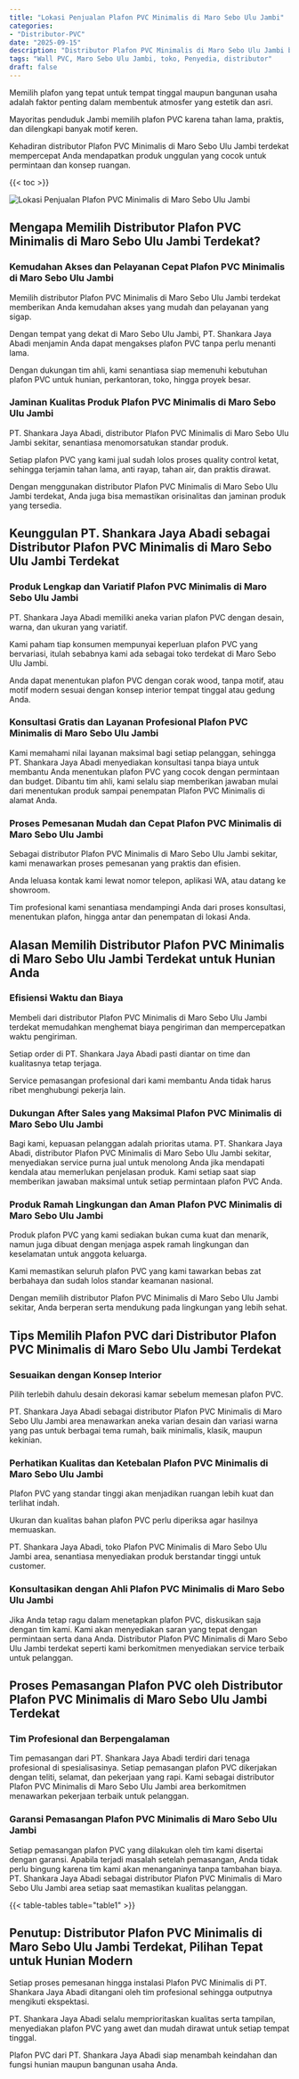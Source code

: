 ```yaml
---
title: "Lokasi Penjualan Plafon PVC Minimalis di Maro Sebo Ulu Jambi"
categories: 
- "Distributor-PVC"
date: "2025-09-15"
description: "Distributor Plafon PVC Minimalis di Maro Sebo Ulu Jambi bagi tempat tinggal, office, serta toko. Produk unggulan, pilihan motif, warna menarik, beserta jasa penempatan dikerjakan oleh tim ahli dan garansi resmi!|Layanan penyediaan Plafon PVC Minimalis di Maro Sebo Ulu Jambi untuk keperluan rumah, perkantoran, atau gerai, dengan panel berkualitas dan instalasi oleh teknisi profesional dan jaminan resmi.|Pilihan Plafon PVC Minimalis di Maro Sebo Ulu Jambi yang andal untuk rumah, perkantoran, serta ritel, bersama panel terbaik dan penempatan oleh tenaga ahli berpengalaman serta kepastian resmi.|Distribusi Plafon PVC Minimalis di Maro Sebo Ulu Jambi bagi tempat tinggal, perkantoran, serta ritel, beserta panel berkualitas dan penempatan dikerjakan oleh teknisi berpengalaman, lengkap beserta jaminan resmi.}"
tags: "Wall PVC, Maro Sebo Ulu Jambi, toko, Penyedia, distributor"
draft: false
---
```


Memilih plafon yang tepat untuk tempat tinggal maupun bangunan usaha adalah faktor penting dalam membentuk atmosfer yang estetik dan asri.

Mayoritas penduduk Jambi memilih plafon PVC karena tahan lama, praktis, dan dilengkapi banyak motif keren.

Kehadiran distributor Plafon PVC Minimalis di Maro Sebo Ulu Jambi terdekat mempercepat Anda mendapatkan produk unggulan yang cocok untuk permintaan dan konsep ruangan.

{{< toc >}}

![Lokasi Penjualan Plafon PVC Minimalis di Maro Sebo Ulu Jambi](/images/Distributor-PVC/Lokasi-Penjualan-Plafon-PVC-Minimalis-di-Maro-Sebo-Ulu-Jambi.png)


## Mengapa Memilih Distributor Plafon PVC Minimalis di Maro Sebo Ulu Jambi Terdekat?

### Kemudahan Akses dan Pelayanan Cepat Plafon PVC Minimalis di Maro Sebo Ulu Jambi

Memilih distributor Plafon PVC Minimalis di Maro Sebo Ulu Jambi terdekat memberikan Anda kemudahan akses yang mudah dan pelayanan yang sigap.

Dengan tempat yang dekat di Maro Sebo Ulu Jambi, PT. Shankara Jaya Abadi menjamin Anda dapat mengakses plafon PVC tanpa perlu menanti lama.

Dengan dukungan tim ahli, kami senantiasa siap memenuhi kebutuhan plafon PVC untuk hunian, perkantoran, toko, hingga proyek besar.

### Jaminan Kualitas Produk Plafon PVC Minimalis di Maro Sebo Ulu Jambi

PT. Shankara Jaya Abadi, distributor Plafon PVC Minimalis di Maro Sebo Ulu Jambi sekitar, senantiasa menomorsatukan standar produk.

Setiap plafon PVC yang kami jual sudah lolos proses quality control ketat, sehingga terjamin tahan lama, anti rayap, tahan air, dan praktis dirawat.

Dengan menggunakan distributor Plafon PVC Minimalis di Maro Sebo Ulu Jambi terdekat, Anda juga bisa memastikan orisinalitas dan jaminan produk yang tersedia.

## Keunggulan PT. Shankara Jaya Abadi sebagai Distributor Plafon PVC Minimalis di Maro Sebo Ulu Jambi Terdekat

### Produk Lengkap dan Variatif Plafon PVC Minimalis di Maro Sebo Ulu Jambi

PT. Shankara Jaya Abadi memiliki aneka varian plafon PVC dengan desain, warna, dan ukuran yang variatif.

Kami paham tiap konsumen mempunyai keperluan plafon PVC yang bervariasi, itulah sebabnya kami ada sebagai toko terdekat di Maro Sebo Ulu Jambi.

Anda dapat menentukan plafon PVC dengan corak wood, tanpa motif, atau motif modern sesuai dengan konsep interior tempat tinggal atau gedung Anda.

### Konsultasi Gratis dan Layanan Profesional Plafon PVC Minimalis di Maro Sebo Ulu Jambi

Kami memahami nilai layanan maksimal bagi setiap pelanggan, sehingga PT. Shankara Jaya Abadi menyediakan konsultasi tanpa biaya untuk membantu Anda menentukan plafon PVC yang cocok dengan permintaan dan budget. Dibantu tim ahli, kami selalu siap memberikan jawaban mulai dari menentukan produk sampai penempatan Plafon PVC Minimalis di alamat Anda.

### Proses Pemesanan Mudah dan Cepat Plafon PVC Minimalis di Maro Sebo Ulu Jambi

Sebagai distributor Plafon PVC Minimalis di Maro Sebo Ulu Jambi sekitar, kami menawarkan proses pemesanan yang praktis dan efisien.

Anda leluasa kontak kami lewat nomor telepon, aplikasi WA, atau datang ke showroom.

Tim profesional kami senantiasa mendampingi Anda dari proses konsultasi, menentukan plafon, hingga antar dan penempatan di lokasi Anda.

## Alasan Memilih Distributor Plafon PVC Minimalis di Maro Sebo Ulu Jambi Terdekat untuk Hunian Anda

### Efisiensi Waktu dan Biaya

Membeli dari distributor Plafon PVC Minimalis di Maro Sebo Ulu Jambi terdekat memudahkan menghemat biaya pengiriman dan mempercepatkan waktu pengiriman.

Setiap order di PT. Shankara Jaya Abadi pasti diantar on time dan kualitasnya tetap terjaga.

Service pemasangan profesional dari kami membantu Anda tidak harus ribet menghubungi pekerja lain.

### Dukungan After Sales yang Maksimal Plafon PVC Minimalis di Maro Sebo Ulu Jambi

Bagi kami, kepuasan pelanggan adalah prioritas utama. PT. Shankara Jaya Abadi, distributor Plafon PVC Minimalis di Maro Sebo Ulu Jambi sekitar, menyediakan service purna jual untuk menolong Anda jika mendapati kendala atau memerlukan penjelasan produk. Kami setiap saat siap memberikan jawaban maksimal untuk setiap permintaan plafon PVC Anda.

### Produk Ramah Lingkungan dan Aman Plafon PVC Minimalis di Maro Sebo Ulu Jambi

Produk plafon PVC yang kami sediakan bukan cuma kuat dan menarik, namun juga dibuat dengan menjaga aspek ramah lingkungan dan keselamatan untuk anggota keluarga.

Kami memastikan seluruh plafon PVC yang kami tawarkan bebas zat berbahaya dan sudah lolos standar keamanan nasional.

Dengan memilih distributor Plafon PVC Minimalis di Maro Sebo Ulu Jambi sekitar, Anda berperan serta mendukung pada lingkungan yang lebih sehat.

## Tips Memilih Plafon PVC dari Distributor Plafon PVC Minimalis di Maro Sebo Ulu Jambi Terdekat

### Sesuaikan dengan Konsep Interior

Pilih terlebih dahulu desain dekorasi kamar sebelum memesan plafon PVC.

PT. Shankara Jaya Abadi sebagai distributor Plafon PVC Minimalis di Maro Sebo Ulu Jambi area menawarkan aneka varian desain dan variasi warna yang pas untuk berbagai tema rumah, baik minimalis, klasik, maupun kekinian.

### Perhatikan Kualitas dan Ketebalan Plafon PVC Minimalis di Maro Sebo Ulu Jambi

Plafon PVC yang standar tinggi akan menjadikan ruangan lebih kuat dan terlihat indah.

Ukuran dan kualitas bahan plafon PVC perlu diperiksa agar hasilnya memuaskan.

PT. Shankara Jaya Abadi, toko Plafon PVC Minimalis di Maro Sebo Ulu Jambi area, senantiasa menyediakan produk berstandar tinggi untuk customer.

### Konsultasikan dengan Ahli Plafon PVC Minimalis di Maro Sebo Ulu Jambi

Jika Anda tetap ragu dalam menetapkan plafon PVC, diskusikan saja dengan tim kami. Kami akan menyediakan saran yang tepat dengan permintaan serta dana Anda. Distributor Plafon PVC Minimalis di Maro Sebo Ulu Jambi terdekat seperti kami berkomitmen menyediakan service terbaik untuk pelanggan.

## Proses Pemasangan Plafon PVC oleh Distributor Plafon PVC Minimalis di Maro Sebo Ulu Jambi Terdekat

### Tim Profesional dan Berpengalaman

Tim pemasangan dari PT. Shankara Jaya Abadi terdiri dari tenaga profesional di spesialisasinya. Setiap pemasangan plafon PVC dikerjakan dengan teliti, selamat, dan pekerjaan yang rapi. Kami sebagai distributor Plafon PVC Minimalis di Maro Sebo Ulu Jambi area berkomitmen menawarkan pekerjaan terbaik untuk pelanggan.

### Garansi Pemasangan Plafon PVC Minimalis di Maro Sebo Ulu Jambi

Setiap pemasangan plafon PVC yang dilakukan oleh tim kami disertai dengan garansi. Apabila terjadi masalah setelah pemasangan, Anda tidak perlu bingung karena tim kami akan menanganinya tanpa tambahan biaya. PT. Shankara Jaya Abadi sebagai distributor Plafon PVC Minimalis di Maro Sebo Ulu Jambi area setiap saat memastikan kualitas pelanggan.

{{< table-tables table="table1" >}}

## Penutup: Distributor Plafon PVC Minimalis di Maro Sebo Ulu Jambi Terdekat, Pilihan Tepat untuk Hunian Modern

Setiap proses pemesanan hingga instalasi Plafon PVC Minimalis di PT. Shankara Jaya Abadi ditangani oleh tim profesional sehingga outputnya mengikuti ekspektasi.

PT. Shankara Jaya Abadi selalu memprioritaskan kualitas serta tampilan, menyediakan plafon PVC yang awet dan mudah dirawat untuk setiap tempat tinggal.

Plafon PVC dari PT. Shankara Jaya Abadi siap menambah keindahan dan fungsi hunian maupun bangunan usaha Anda.
